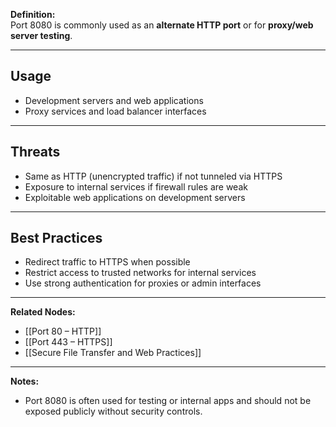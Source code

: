 **Definition:**  
Port 8080 is commonly used as an **alternate HTTP port** or for **proxy/web server testing**.

---

## **Usage**  
- Development servers and web applications  
- Proxy services and load balancer interfaces  

---

## **Threats**  
- Same as HTTP (unencrypted traffic) if not tunneled via HTTPS  
- Exposure to internal services if firewall rules are weak  
- Exploitable web applications on development servers  

---

## **Best Practices**  
- Redirect traffic to HTTPS when possible  
- Restrict access to trusted networks for internal services  
- Use strong authentication for proxies or admin interfaces  

---

**Related Nodes:**  
- [[Port 80 – HTTP]]  
- [[Port 443 – HTTPS]]  
- [[Secure File Transfer and Web Practices]]  

---

**Notes:**  
- Port 8080 is often used for testing or internal apps and should not be exposed publicly without security controls.